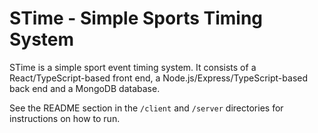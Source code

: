 # STime - Simple Sports Timing System

STime is a simple sport event timing system. It consists of a React/TypeScript-based front end, a Node.js/Express/TypeScript-based back end and a MongoDB database.

See the README section in the `/client` and `/server` directories for instructions on how to run.
